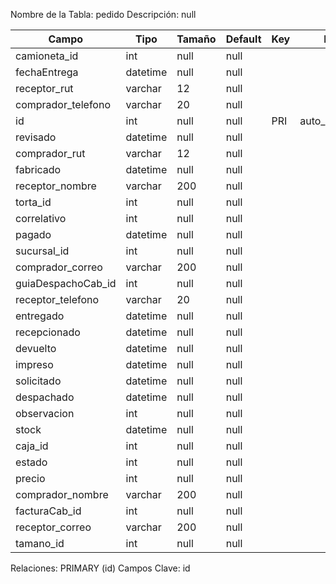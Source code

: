 
  Nombre de la Tabla: pedido
  Descripción: null

| Campo          | Tipo | Tamaño    |  Default    | Key | Extra | Description | 
|----------------|------|-----------|-------------|-----|-------|-------------|
|camioneta_id| int| null |null |  | | null |
|fechaEntrega| datetime| null |null |  | | null |
|receptor_rut| varchar| 12 |null |  | | null |
|comprador_telefono| varchar| 20 |null |  | | null |
|id| int| null |null | PRI | auto_increment| null |
|revisado| datetime| null |null |  | | null |
|comprador_rut| varchar| 12 |null |  | | null |
|fabricado| datetime| null |null |  | | null |
|receptor_nombre| varchar| 200 |null |  | | null |
|torta_id| int| null |null |  | | null |
|correlativo| int| null |null |  | | null |
|pagado| datetime| null |null |  | | null |
|sucursal_id| int| null |null |  | | null |
|comprador_correo| varchar| 200 |null |  | | null |
|guiaDespachoCab_id| int| null |null |  | | null |
|receptor_telefono| varchar| 20 |null |  | | null |
|entregado| datetime| null |null |  | | null |
|recepcionado| datetime| null |null |  | | null |
|devuelto| datetime| null |null |  | | null |
|impreso| datetime| null |null |  | | null |
|solicitado| datetime| null |null |  | | null |
|despachado| datetime| null |null |  | | null |
|observacion| int| null |null |  | | null |
|stock| datetime| null |null |  | | null |
|caja_id| int| null |null |  | | null |
|estado| int| null |null |  | | null |
|precio| int| null |null |  | | null |
|comprador_nombre| varchar| 200 |null |  | | null |
|facturaCab_id| int| null |null |  | | null |
|receptor_correo| varchar| 200 |null |  | | null |
|tamano_id| int| null |null |  | | null |

Relaciones:  PRIMARY (id) 
Campos Clave: id
